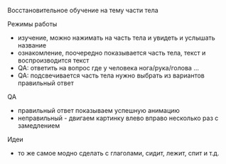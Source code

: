 Восстановительное обучение на тему части тела

Режимы работы
- изучение, можно нажимать на часть тела и увидеть и услышать название
- ознакомление, поочередно показывается часть тела, текст и воспроизводится текст 
- QA: ответить на вопрос где у человека нога/рука/голова ...
- QA: подсвечивается часть тела нужно выбрать из вариантов правильный ответ   


QA
- правильный ответ показываем успешную анимацию
- неправильный - двигаем картинку влево вправо несколько раз с замедлением 

Идеи
- то же самое модно сделать с глаголами, сидит, лежит, спит и т.д.
